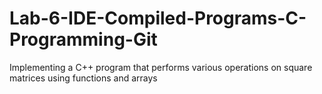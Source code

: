 # Lab-6-IDE-Compiled-Programs-C-Programming-Git

Implementing a C++ program that performs various operations on square matrices using functions and arrays

